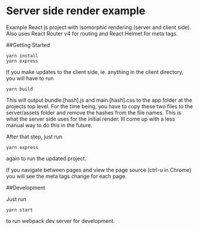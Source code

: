 # Server side render example

Example React js project with isomorphic rendering (server and client side). Also uses React Router v4 for routing and React Helmet for meta tags.

##Getting Started

```
yarn install
yarn express
```

If you make updates to the client side, ie. anything in the client directory, you will have to run

```
yarn build
```

This will output bundle.[hash].js and main.[hash].css to the app folder at the projects top level. For the time being, you have to copy these two files to the server/assets folder and remove the hashes from the file names. This is what the server side uses for the initial render. Ill come up with a less manual way to do this in the future.

After that step, just run

```
yarn express
```

again to run the updated project.

If you navigate between pages and view the page source (ctrl-u in Chrome) you will see the meta tags change for each page.


##Development

Just run

```
yarn start
```

to run webpack dev server for development.
